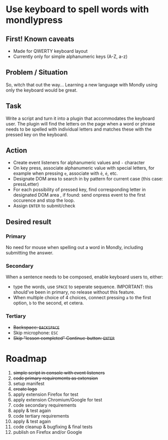 # Use keyboard to spell words with **mondlypress**

## First! Known caveats
- Made for QWERTY keyboard layout
- Currently only for simple alphanumeric keys (A-Z, a-z)

## Problem / Situation
So, witch that out the way... Learning a new language with Mondly using only the keyboard would be great.

## Task
Write a script and turn it into a plugin that accommodates the keyboard user.
The plugin will find the letters on the page when a word or phrase needs to be spelled with individual letters and matches these with the pressed key on the keyboard.

## Action
- Create event listeners for alphanumeric values and `-` character
- On key press, associate alphanumeric value with special letters, for example when pressing `e`, associate with `ê`, `é`, etc.
- Designate DOM area to search in by pattern for current case (this case: pressLetter)
- For each possibility of pressed key, find corresponding letter in designated DOM area , if found: send onpress event to the first occurence and stop the loop.
- Assign `ENTER` to submit/check

## Desired result
### Primary
No need for mouse when spelling out a word in Mondly, including submitting the answer.

### Secondary
When a sentence needs to be composed, enable keyboard users to, either:
- type the words, use `SPACE` to seperate sequence. IMPORTANT: this should've been in primary, no release without this feature.
- When multiple choice of 4 choices, connect pressing `a` to the first option, `b` to the second, et cetera.

### Tertiary
- ~~Backspace: `BACKSPACE`~~
- Skip microphone: `ESC`
- ~~Skip "lesson completed" Continue-button: `ENTER`~~

# Roadmap
1) ~~simple script in console with event listeners~~
2) ~~code primary requirements as extension~~
3) setup manifest
4) ~~create logo~~
5) apply extension Firefox for test
6) apply extension Chromium/Google for test
7) code secondary requirements
8) apply & test again
10) code tertiary requirements
11) apply & test again
12) code cleanup & bugfixing & final tests
13) publish on Firefox and/or Google
